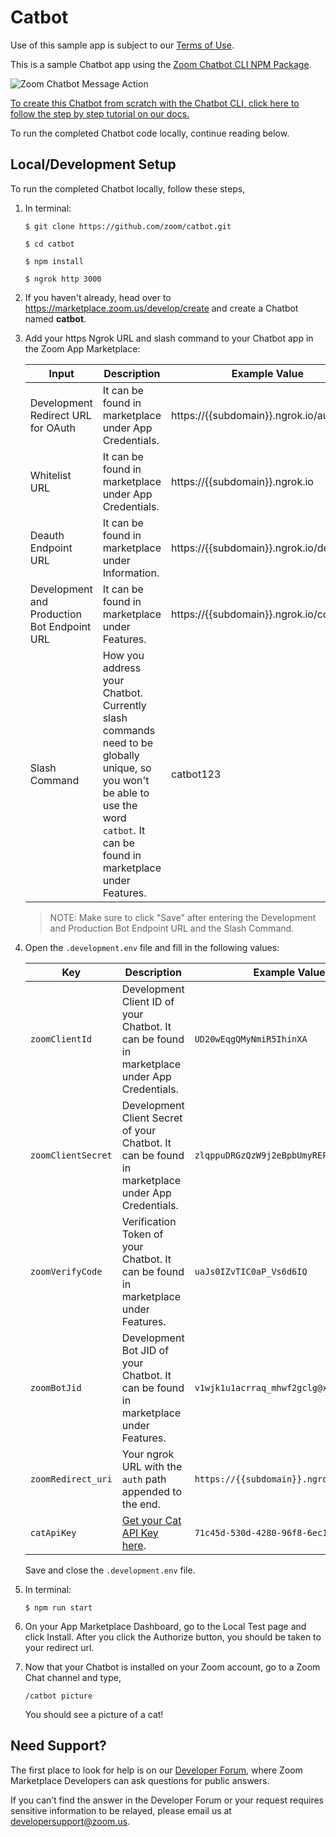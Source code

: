 # Catbot

Use of this sample app is subject to our [Terms of Use](https://zoom.us/docs/en-us/zoom_api_license_and_tou.html).

This is a sample Chatbot app using the [Zoom Chatbot CLI NPM Package](https://www.npmjs.com/package/@zoomus/chatbot-cli).

![Zoom Chatbot Message Action](https://s3.amazonaws.com/user-content.stoplight.io/19808/1578436796074)

[To create this Chatbot from scratch with the Chatbot CLI, click here to follow the step by step tutorial on our docs.](https://marketplace.zoom.us/docs/guides/chatbots/using-the-chatbot-cli)

To run the completed Chatbot code locally, continue reading below.

## Local/Development Setup

To run the completed Chatbot locally, follow these steps,

1. In terminal:

   `$ git clone https://github.com/zoom/catbot.git`

   `$ cd catbot`

   `$ npm install`

   `$ ngrok http 3000`

1. If you haven't already, head over to https://marketplace.zoom.us/develop/create and create a Chatbot named **catbot**.


1. Add your https Ngrok URL and slash command to your Chatbot app in the Zoom App Marketplace:

   | Input        | Description | Example Value           |
   | -------------|-------------|-------------------------|
   | Development Redirect URL for OAuth |  It can be found in marketplace under App Credentials.   | https://{{subdomain}}.ngrok.io/auth    |
   | Whitelist URL |   It can be found in marketplace under App Credentials.  | https://{{subdomain}}.ngrok.io |
   | Deauth Endpoint URL  |  It can be found in marketplace under Information.  | https://{{subdomain}}.ngrok.io/deauth |
   | Development and Production Bot Endpoint URL  | It can be found in marketplace under Features.  | https://{{subdomain}}.ngrok.io/command |
   | Slash Command | How you address your Chatbot. Currently slash commands need to be globally unique, so you won't be able to use the word `catbot`. It can be found in marketplace under Features. | catbot123 |

   > NOTE: Make sure to click "Save" after entering the Development and Production Bot Endpoint URL and the Slash Command.

1. Open the `.development.env` file and fill in the following values:

   | Key        |  Description          |     Example Value    |
   | ------------- |-------------|---------|
   | `zoomClientId`  | Development Client ID of your Chatbot. It can be found in marketplace under App Credentials. | `UD20wEqgQMyNmiR5IhinXA` |
   | `zoomClientSecret`  | Development Client Secret of your Chatbot. It can be found in marketplace under App Credentials. | `zlqppuDRGzQzW9j2eBpbUmyREPSbuTSU` |
   | `zoomVerifyCode`  | Verification Token of your Chatbot. It can be found in marketplace under Features. | `uaJs0IZvTIC0aP_Vs6d6IQ` |
   | `zoomBotJid`  | Development Bot JID of your Chatbot. It can be found in marketplace under Features. | `v1wjk1u1acrraq_mhwf2gclg@xmpp.zoom.us` |
   | `zoomRedirect_uri`  | Your ngrok URL with the `auth` path appended to the end. | `https://{{subdomain}}.ngrok.io/auth` |
	 | `catApiKey`  | [Get your Cat API Key here](https://thecatapi.com/). | `71c45d-530d-4280-96f8-6ec16f2315` |

   Save and close the `.development.env` file.

1. In terminal:

   `$ npm run start`

1. On your App Marketplace Dashboard, go to the Local Test page and click Install. After you click the Authorize button, you should be taken to your redirect url.

1. Now that your Chatbot is installed on your Zoom account, go to a Zoom Chat channel and type,

   `/catbot picture`

   You should see a picture of a cat!

## Need Support?

The first place to look for help is on our [Developer Forum](https://devforum.zoom.us/), where Zoom Marketplace Developers can ask questions for public answers.

If you can’t find the answer in the Developer Forum or your request requires sensitive information to be relayed, please email us at developersupport@zoom.us.
